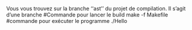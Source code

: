 Vous vous trouvez sur la branche ‘‘ast’’ du projet de compilation. Il s’agit d’une branche
#Commande  pour lancer le build
make -f Makefile
#commande pour exécuter le programme
./Hello
